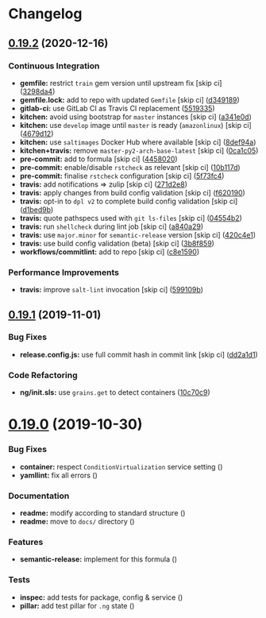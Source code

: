 # Changelog

## [0.19.2](https://github.com/saltstack-formulas/ntp-formula/compare/v0.19.1...v0.19.2) (2020-12-16)


### Continuous Integration

* **gemfile:** restrict `train` gem version until upstream fix [skip ci] ([3298da4](https://github.com/saltstack-formulas/ntp-formula/commit/3298da499aa4ceb9cef62060eab932540bb597a4))
* **gemfile.lock:** add to repo with updated `Gemfile` [skip ci] ([d349189](https://github.com/saltstack-formulas/ntp-formula/commit/d349189fe73ca672dcd620f448d0ce6b3de8ec47))
* **gitlab-ci:** use GitLab CI as Travis CI replacement ([5519335](https://github.com/saltstack-formulas/ntp-formula/commit/55193353d8d7774bfd1fcb27464a078cfcb907ce))
* **kitchen:** avoid using bootstrap for `master` instances [skip ci] ([a341e0d](https://github.com/saltstack-formulas/ntp-formula/commit/a341e0d6b3ca2fff63def225f383145445f8aae6))
* **kitchen:** use `develop` image until `master` is ready (`amazonlinux`) [skip ci] ([4679d12](https://github.com/saltstack-formulas/ntp-formula/commit/4679d1271898c18dff1c865863bde5ec636df35d))
* **kitchen:** use `saltimages` Docker Hub where available [skip ci] ([8def94a](https://github.com/saltstack-formulas/ntp-formula/commit/8def94afd9ebf0a2287f97d59fa8688722eece44))
* **kitchen+travis:** remove `master-py2-arch-base-latest` [skip ci] ([0ca1c05](https://github.com/saltstack-formulas/ntp-formula/commit/0ca1c05cb93d52cedf66bf1a7f400d0d4a3b655d))
* **pre-commit:** add to formula [skip ci] ([4458020](https://github.com/saltstack-formulas/ntp-formula/commit/44580209db3ef491bb392b5e5d265740a190d10e))
* **pre-commit:** enable/disable `rstcheck` as relevant [skip ci] ([10b117d](https://github.com/saltstack-formulas/ntp-formula/commit/10b117d067a8eb0832960982c05831ffa7a8a666))
* **pre-commit:** finalise `rstcheck` configuration [skip ci] ([5f73fc4](https://github.com/saltstack-formulas/ntp-formula/commit/5f73fc47f80252d960fe1efffa13014968c3d4e5))
* **travis:** add notifications => zulip [skip ci] ([271d2e8](https://github.com/saltstack-formulas/ntp-formula/commit/271d2e8e14f3e1c57150b703c8abd617cfafafbb))
* **travis:** apply changes from build config validation [skip ci] ([f620190](https://github.com/saltstack-formulas/ntp-formula/commit/f62019090ab1e438a15ea72d84930fc7b8d24f93))
* **travis:** opt-in to `dpl v2` to complete build config validation [skip ci] ([d1bed9b](https://github.com/saltstack-formulas/ntp-formula/commit/d1bed9ba72657357da86241eb50b72f1e4723420))
* **travis:** quote pathspecs used with `git ls-files` [skip ci] ([04554b2](https://github.com/saltstack-formulas/ntp-formula/commit/04554b25dfaa8dce40cfc1d176ed9e1656ba8971))
* **travis:** run `shellcheck` during lint job [skip ci] ([a840a29](https://github.com/saltstack-formulas/ntp-formula/commit/a840a295614541faabccdd1e4d56c13259eab420))
* **travis:** use `major.minor` for `semantic-release` version [skip ci] ([420c4e1](https://github.com/saltstack-formulas/ntp-formula/commit/420c4e12402f997133944d0697977ed01c686b5b))
* **travis:** use build config validation (beta) [skip ci] ([3b8f859](https://github.com/saltstack-formulas/ntp-formula/commit/3b8f859aae0395e44c7712f5708f4d2760804cf4))
* **workflows/commitlint:** add to repo [skip ci] ([c8e1590](https://github.com/saltstack-formulas/ntp-formula/commit/c8e15909270becd2b6adf8bcb1625ca688853c6d))


### Performance Improvements

* **travis:** improve `salt-lint` invocation [skip ci] ([599109b](https://github.com/saltstack-formulas/ntp-formula/commit/599109b246700a88a85ae7fe0fe74e52c2ccb121))

## [0.19.1](https://github.com/saltstack-formulas/ntp-formula/compare/v0.19.0...v0.19.1) (2019-11-01)


### Bug Fixes

* **release.config.js:** use full commit hash in commit link [skip ci] ([dd2a1d1](https://github.com/saltstack-formulas/ntp-formula/commit/dd2a1d1de6e35e9552059c3ca3b4897c345b37e4))


### Code Refactoring

* **ng/init.sls:** use `grains.get` to detect containers ([10c70c9](https://github.com/saltstack-formulas/ntp-formula/commit/10c70c9f117c2b1b2e1d45443295daf7488d40fa))

# [0.19.0](https://github.com/saltstack-formulas/ntp-formula/compare/v0.18.5...v0.19.0) (2019-10-30)


### Bug Fixes

* **container:** respect `ConditionVirtualization` service setting ([](https://github.com/saltstack-formulas/ntp-formula/commit/8711b24))
* **yamllint:** fix all errors ([](https://github.com/saltstack-formulas/ntp-formula/commit/3c329df))


### Documentation

* **readme:** modify according to standard structure ([](https://github.com/saltstack-formulas/ntp-formula/commit/7094dae))
* **readme:** move to `docs/` directory ([](https://github.com/saltstack-formulas/ntp-formula/commit/55b8f61))


### Features

* **semantic-release:** implement for this formula ([](https://github.com/saltstack-formulas/ntp-formula/commit/598da25))


### Tests

* **inspec:** add tests for package, config & service ([](https://github.com/saltstack-formulas/ntp-formula/commit/250ee2c))
* **pillar:** add test pillar for `.ng` state ([](https://github.com/saltstack-formulas/ntp-formula/commit/88ac182))
